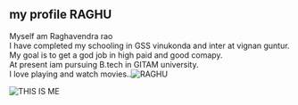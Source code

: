 ## my profile RAGHU  
Myself am Raghavendra rao  
I have completed my schooling in GSS vinukonda and inter at vignan guntur.   
My goal is to get a god job in high paid and good comapy.    
At present iam pursuing B.tech in GITAM university.  
I love playing and watch movies..![RAGHU](https://user-images.githubusercontent.com/93900730/200166629-5647a65d-324e-44b4-972b-81d0690a7fb5.jpg)


![THIS IS ME](RAGHU.jpg)

